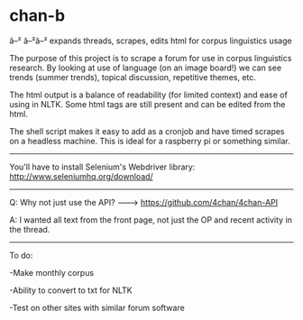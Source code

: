 # chan-b
â–²
â–²â–²
expands threads, scrapes, edits html for corpus linguistics usage

The purpose of this project is to scrape a forum for use in corpus linguistics research.
By looking at use of language (on an image board!) we can see trends (summer trends), topical discussion, repetitive themes, etc.

The html output is a balance of readability (for limited context) and ease of using in NLTK.  Some html tags are still present and can be edited from the html.

The shell script makes it easy to add as a cronjob and have timed scrapes on a headless machine.  This is ideal for a raspberry pi or something similar.

---

You'll have to install Selenium's Webdriver library:  http://www.seleniumhq.org/download/

---

Q:  Why not just use the API?  --->  https://github.com/4chan/4chan-API

A:  I wanted all text from the front page, not just the OP and recent activity in the thread.

---

To do:

-Make monthly corpus

-Ability to convert to txt for NLTK

-Test on other sites with similar forum software


